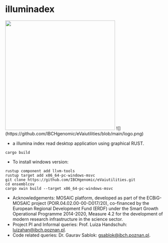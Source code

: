 # illuminadex

<img src="[https://github.com/IBCHgenomic/proteogenomics/blob/main/proteogenomics.png](https://github.com/IBCHgenomic/illuminadex/blob/main/illuminadex.png)" width="350" />
![](https://github.com/IBCHgenomic/eVaiutilities/blob/main/logo.png)

- a illumina index read desktop application using graphical RUST. 

```
cargo build
```

- To install windows version:
```
rustup component add llvm-tools
rustup target add x86_64-pc-windows-msvc
git clone https://github.com/IBCHgenomic/eVaiutilities.git
cd ensemblcov
cargo xwin build --target x86_64-pc-windows-msvc
```

- Acknowledgements: MOSAIC platform, developed as part of the ECBiG-MOSAIC project (POIR.04.02.00-00-D017/20), co-financed by the European Regional Development Fund (ERDF) under the Smart Growth Operational Programme 2014-2020, Measure 4.2 for the development of modern research infrastructure in the science sector.
- Project PI and Informal queries: Prof. Luiza Handschuh: luizahan@ibch.poznan.pl.
- Code related queries: Dr. Gaurav Sablok: gsablok@ibch.poznan.pl.

